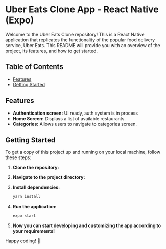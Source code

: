 # Uber Eats Clone App - React Native (Expo)

Welcome to the Uber Eats Clone repository! This is a React Native application that replicates the functionality of the popular food delivery service, Uber Eats. This README will provide you with an overview of the project, its features, and how to get started.

## Table of Contents
- [Features](#features)
- [Getting Started](#getting-started)

## Features

- **Authentication screen:** UI ready, auth system is in process
- **Home Screen:** Displays a list of available restaurants.
- **Categories:** Allows users to navigate to categories screen.

## Getting Started
To get a copy of this project up and running on your local machine, follow these steps:

1. **Clone the repository:**
2. **Navigate to the project directory:**
3. **Install dependencies:**

    ```bash
    yarn install
    ```

4. **Run the application:**

    ```bash
    expo start
    ```
5. **Now you can start developing and customizing the app according to your requirements!**

Happy coding! 🚀
